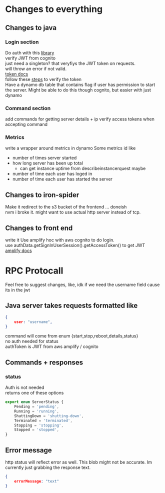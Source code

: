 # Changes to everything  
## Changes to java
### Login section

Do auth with this [library](https://github.com/auth0/java-jwt)  
verify JWT from cognito  
just need a singleton? that veryfiys the JWT token on requests.  
will throw an error if not valid.  
[token docs](https://docs.aws.amazon.com/cognito/latest/developerguide/amazon-cognito-user-pools-using-tokens-with-identity-providers.html)  
follow these [steps](https://docs.aws.amazon.com/cognito/latest/developerguide/amazon-cognito-user-pools-using-tokens-verifying-a-jwt.html) to verify the token  \
Have a dynamo db table that contains flag if user has permission to start the server.  Might be able to do this though cognito, but easier with just dynamo



### Command section 
add commands for getting server details + ip
verify access tokens when accepting command
### Metrics
write a wrapper around metrics in dynamo
Some metrics id like
* number of times server started
* how long server has been up total
  * can get instance uptime from describeinstancerquest maybe
* number of time each user has loged in
* number of time each user has started the server

## Changes to iron-spider
Make it redirect to the s3 bucket of the frontend ... doneish  
nvm i broke it.  might want to use actual http server instead of tcp.  

## Changes to front end
write it
Use amplify hoc with aws cognito to do login.  
use authData.getSignInUserSession().getAccessToken() to get JWT   
[amplify docs](https://aws-amplify.github.io/docs/js/authentication)


# RPC Protocall
Feel free to suggest changes, like, idk if we need the username field cause its in the jwt
## Java server takes requests formatted like
```json
{
    user: "username",
}
```
command will come from enum {start,stop,reboot,details,status}   
 no auth needed for status  
authToken is JWT from aws amplify / cognito
 
 ## Commands + responses
 ### status
 Auth is not needed  
 returns one of these options
```typescript
export enum ServerStatus {
    Pending = 'pending',
    Running = 'running',
    ShuttingDown = 'shutting-down',
    Terminated = 'terminated',
    Stopping = 'stopping',
    Stopped = 'stopped',
}
```



## Error message
http status will reflect error as well.
This blob might not be accurate.  Im currently just grabbing the response text.
```json
{
    errorMessage: "text"
}
```